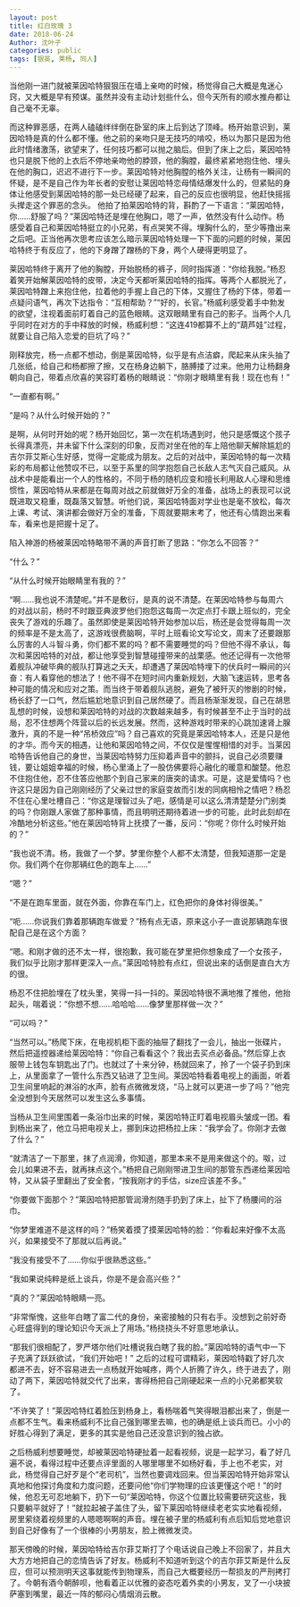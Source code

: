```yaml
---
layout: post
title: 红白玫瑰 3
date: 2018-06-24
Author: 沈叶子
categories: public
tags: [银英, 莱杨, 同人]
--- 
```


当他刚一进门就被莱因哈特狠狠压在墙上亲吻的时候，杨觉得自己大概是鬼迷心窍，又大概是早有预谋。虽然并没有主动计划些什么，但今天所有的顺水推舟都让自己毫不无辜。

而这种罪恶感，在两人磕磕绊绊倒在卧室的床上后到达了顶峰。杨开始意识到，莱因哈特是真的什么都不懂。他之前的亲吻只是无技巧的啃咬，杨以为那只是因为他此时情绪激荡，欲望来了，任何技巧都可以抛之脑后。但到了床上之后，莱因哈特也只是脱下他的上衣后不停地亲吻他的脖颈，他的胸膛，最终紧紧地抱住他、埋头在他的胸口，迟迟不进行下一步。莱因哈特对他胸膛的格外关注，让杨有一瞬间的怀疑，是不是自己作为年长者的安慰让莱因哈特恋母情结爆发什么的，但紧贴的身体让他感受到莱因哈特的那一处已经硬了起来，自己的反应也很明显，他赶快摇摇头撵走这个罪恶的念头。
他拍了拍莱因哈特的背，斟酌了一下语言：“莱因哈特，你……舒服了吗？”莱因哈特还是埋在他胸口，嗯了一声，依然没有什么动作。杨感受着自己和莱因哈特挺立的小兄弟，有点哭笑不得。埋胸什么的，至少等撸出来之后吧。正当他再次思考应该怎么暗示莱因哈特处理一下下面的问题的时候，莱因哈特终于有反应了，他的下身蹭了蹭杨的下身，两个人硬得更明显了。

莱因哈特终于离开了他的胸膛，开始脱杨的裤子，同时指挥道：“你给我脱。”杨忍着笑开始解莱因哈特的皮带，决定今天都听莱因哈特的指挥。等两个人都脱光了，莱因哈特蹭上来抱住他，拉着他的手握上自己的下体，又握住了杨的下体，带着一点疑问语气，再次下达指令：“互相帮助？”“好的，长官。”杨威利感受着手中勃发的欲望，注视着面前盯着自己的蓝色眼睛。这双眼睛里有自己的影子。当两个人几乎同时在对方的手中释放的时候，杨威利想：“这连419都算不上的“葫芦娃”过程，就要让自己陷入恋爱的巨坑了吗？”

刚释放完，杨一点都不想动，倒是莱因哈特，似乎是有点洁癖，爬起来从床头抽了几张纸，给自己和杨都擦了擦，又在杨身边躺下，胳膊搂了过来。他用力让杨翻身朝向自己，带着点欣喜的笑容盯着杨的眼睛说：“你刚才眼睛里有我！现在也有！”

“一直都有啊。”

“是吗？从什么时候开始的？”

是啊，从何时开始的呢？杨开始回忆，第一次在机场遇到时，他只是感慨这个孩子长得真漂亮，并未留下什么深刻的印象，反而对坐在他的车上陪他聊天解除尴尬的吉尔菲艾斯心生好感，觉得一定能成为朋友。之后的对战中，莱因哈特的每一次精彩的布局都让他赞叹不已，以至于系里的同学抱怨自己长敌人志气灭自己威风。从战术中是能看出一个人的性格的，不同于杨的随机应变和擅长利用敌人心理和思维惯性，莱因哈特从来都是在每周对战之前就做好万全的准备，战场上的表现可以说既进取又稳重，既磊落又智慧。听他们说，莱因哈特面对学业也是毫不放松，每次上课、考试、演讲都会做好万全的准备，下周就要期末考了，他还有心情跑出来看车，看来也是把握十足了。

陷入神游的杨被莱因哈特略带不满的声音打断了思路：“你怎么不回答？”

“什么？”

“从什么时候开始眼睛里有我的？”

“啊……我也说不清楚呢。”并不是敷衍，是真的说不清楚。在莱因哈特参与每周六的对战以前，杨时不时跟亚典波罗他们抱怨这每周一次定点打卡跟上班似的，完全丧失了游戏的乐趣了。虽然即使是莱因哈特开始参加以后，杨还是会觉得每周一次的频率是不是太高了，这游戏很费脑啊，平时上班看论文写论文，周末了还要跟那么厉害的人斗智斗勇，你们都不累的吗？都不需要睡觉的吗？但他不得不承认，每次和莱因哈特的对战，都让他享受到智慧碰撞带来的战栗感。他还记得有一次他带着舰队冲破毕典的舰队打算逃之夭夭，却遭遇了莱因哈特埋下的伏兵时一瞬间的兴奋：有人看穿他的想法了！他不得不在短时间内重新规划，大脑飞速运转，思考各种可能的情况和应对之策。而当终于带着舰队逃脱，避免了被歼灭的惨剧的时候，杨长舒了一口气，然后尴尬地意识到自己居然硬了。而且杨渐渐发现，自己在胡思乱想的时候，设想和莱因哈特的对战的次数越来越多，有时候甚至不止于当时的战局，忍不住想两个阵营以后的长远发展。然而，这种游戏时带来的心跳加速肾上腺激升，真的不是一种“吊桥效应”吗？自己喜欢的究竟是莱因哈特本人，还是只是他的才华。而今天的相遇，让他和莱因哈特之间，不仅仅是惺惺相惜的对手。当莱因哈特告诉他自己的身世，当莱因哈特努力压抑着声音中的颤抖，说自己必须要赚钱，要让姐姐幸福的时候，杨心里涌上了一股仿佛要将心融化的暖意和酸楚。他忍不住抱住他，忍不住答应他那个到自己家来的唐突的请求。可是，这是爱情吗？也许这只是因为自己刚刚经历了父亲过世的家庭变故而引发的同病相怜之情吧？杨忍不住在心里吐槽自己：“你这是理智过头了吧，感情是可以这么清清楚楚分门别类的吗？你刚跟人家做了那种事情，而且明明还期待着进一步的可能，此时此刻却在冷酷地分析这些。”他在莱因哈特背上抚摸了一番，反问：“你呢？你什么时候开始的？”

“我也说不清。杨，我做了一个梦。梦里你整个人都不太清楚，但我知道那一定是你。我们两个在你那辆红色的跑车上……”

“嗯？”

“不是在跑车里面，就在外面，你靠在车门上，红色把你的身体衬得很美。”

“呃……你说我们靠着那辆跑车做爱？”杨有点无语，原来这小子一直说那辆跑车很配自己是在这个方面？

“嗯。和刚才做的还不太一样，很抱歉，我可能在梦里把你想象成了一个女孩子，我们似乎比刚才那样更深入一点。”莱因哈特脸有点红，但说出来的话倒是直白大方的很。

杨忍不住把脸埋在了枕头里，笑得一抖一抖的。莱因哈特很不满地推了推他，他抬起头，喘着说：“你想不想……哈哈哈……像梦里那样做一次？”

“可以吗？”

“当然可以。”杨爬下床，在电视机柜下面的抽屉了翻找了一会儿，抽出一张碟片，然后把遥控器递给莱因哈特：“你自己看看这个？我出去买点必备品。”然后穿上衣服带上钱包车钥匙出了门。也就过了十来分钟，杨就回来了，拎了一个袋子扔到床上，从里面拿了一管什么东西又钻进了卫生间。莱因哈特看着电视上的画面，听着卫生间里响起的淋浴的水声，脸有点微微发烧，“马上就可以更进一步了吗？”他完全没想到今天居然可以发生这么多事情。

当杨从卫生间里围着一条浴巾出来的时候，莱因哈特正盯着电视眉头皱成一团。看到杨出来了，他立马把电视关上，挪到床边把杨拉上床：“我学会了。你刚才去做了什么？”

“就清洁了一下那里，抹了点润滑，你知道，那里本来不是用来做这个的。呶，过会儿如果进不去，就再抹点这个。”杨把自己刚刚带进卫生间的那管东西递给莱因哈特，又从袋子里翻出了安全套，“按我刚才的手估，size应该差不多。”

“你要做下面那个？”莱因哈特把那管润滑剂随手扔到了床上，扯下了杨腰间的浴巾。

“你梦里难道不是这样的吗？”杨笑着摸了摸莱因哈特的脸：“你看起来好像不太高兴，如果接受不了那就以后再说。”

“我没有接受不了……你似乎很熟悉这些。”

“我如果说纯粹是纸上谈兵，你是不是会高兴些？”

“真的？”莱因哈特眼睛一亮。

“非常惭愧，这些年白瞎了富二代的身份，亲密接触的只有右手。没想到之前好奇心旺盛得到的理论知识今天派上了用场。”杨挠挠头不好意思地承认。

“那我们很相配了，罗严塔尔他们吐槽说我白瞎了我的脸。”莱因哈特的语气中一下子充满了跃跃欲试，“我们开始吧！”
之后的过程可谓精彩，莱因哈特戳了好几次都进不去，好不容易进去一点杨就开始喊疼，两个人折腾了许久，终于进去了，刚动了两下，莱因哈特就交代了出来，害得杨把自己刚硬起来一点的小兄弟都笑软了。

“不许笑了！”莱因哈特红着脸压到杨身上，看杨喘着气笑得眼泪都出来了，倒是一点都不生气。看来杨威利不比自己强到哪里去嘛，也的确是纸上谈兵而已。小小的好胜心得到了满足，更多的其实是他自己还没意识到的独占欲。

之后杨威利想要睡觉，却被莱因哈特硬扯着一起看视频，说是一起学习，看了好几遍不说，看得过程中还要点评里面的人哪里哪里不如杨好看，手上也不老实，对此，杨觉得自己好歹是个“老司机”，当然也要调戏回来。但当莱因哈特开始非常认真地和他探讨角度和力度问题，还要问他“你们学物理的应该更懂这个吧！”的时候，他忍无可忍地躺下，扔下一句“莱因哈特，你这个位置比较需要研究这些，我只要躺平就好了！”就拉起被子盖住了头，留下莱因哈特继续老老实实地看视频，房里萦绕着视频里的人嗯嗯啊啊的声音。埋在被子里的杨威利有点后知后觉地意识到自己好像有了一个很棒的小男朋友，脸上微微发烫。

那天傍晚的时候，莱因哈特给吉尔菲艾斯打了个电话说自己晚上不回家了，并且大大方方地把自己的恋情告诉了好友。杨威利不知道听到这个的吉尔菲艾斯是什么反应，但可以预测明天这事就能传到物理系，而自己大概要经历一帮损友的严刑拷打了。今朝有酒今朝醉呗，他看着正以优雅的姿态吃着外卖的小男友，叉了一小块披萨塞到嘴里，最近一阵的郁闷心情烟消云散。

